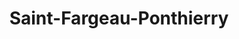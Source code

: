 ---
title: Saint-Fargeau-Ponthierry
url: /saint-fargeau-ponthierry/
latitude: 48.554
longitude: 2.527
---